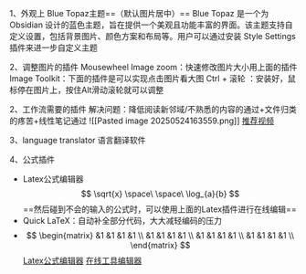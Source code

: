1、外观上     Blue Topaz主题==（默认图片居中）==
	Blue Topaz 是一个为 Obsidian 设计的蓝色主题，旨在提供一个美观且功能丰富的界面。该主题支持自定义设置，包括背景图片、颜色方案和布局等。用户可以通过安装 Style Settings 插件来进一步自定义主题

2、调整图片的插件
Mousewheel Image zoom：快速修改图片大小用上面的插件
Image Toolkit：下面的插件是可以实现点击图片看大图
Ctrl + 滚轮 ：安装好，鼠标停在图片上，按住Alt滑动滚轮就可以调整


2、工作流需要的插件
解决问题：降低阅读新邻域/不熟悉的内容的通过+文件归类的疼苦+线性笔记通过
![[Pasted image 20250524163559.png]]
[推荐视频](https://www.bilibili.com/video/BV1SB4y1n7zd/?vd_source=21e7867da62003b578702415c34f5554&spm_id_from=333.788.videopod.sections)

3、language translator 语言翻译软件

4、公式插件
- Latex公式编辑器
$$
\sqrt{x} \space\ \space\    \log_{a}{b} 
$$
 ==然后碰到不会的输入的公式时，可以使用上面的Latex插件进行在线编辑==
 - Quick LaTeX：自动补全部分代码，大大减轻编码的压力
 - $$
 \begin{matrix}
 &1  &1  &1 &1  \\
 &1  &1  &1 &1 \\
 &1  &1  &1 &1 \\
 &1  &1  &1 &1 \\
\end{matrix}
$$
 [Latex公式编辑器](https://www.latexlive.com/)
 [在线工具编辑器](https://editor.codecogs.com/)
 